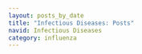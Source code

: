 ```yaml
---
layout: posts_by_date
title: "Infectious Diseases: Posts"
navid: Infectious Diseases
category: influenza
---
```

